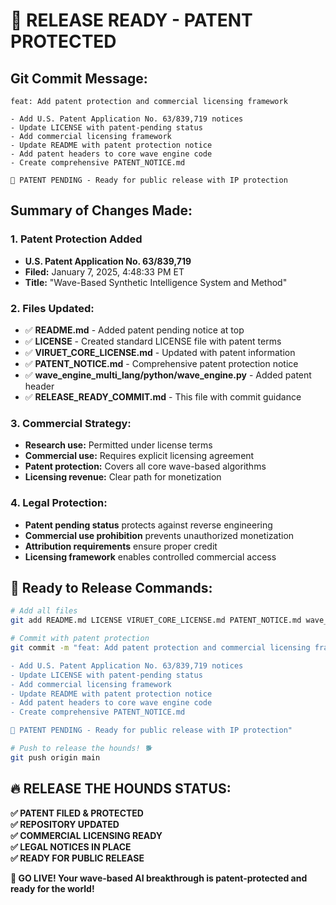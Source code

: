 # 🚀 RELEASE READY - PATENT PROTECTED

## Git Commit Message:
```
feat: Add patent protection and commercial licensing framework

- Add U.S. Patent Application No. 63/839,719 notices
- Update LICENSE with patent-pending status
- Add commercial licensing framework
- Update README with patent protection notice
- Add patent headers to core wave engine code
- Create comprehensive PATENT_NOTICE.md

🔐 PATENT PENDING - Ready for public release with IP protection
```

## Summary of Changes Made:

### 1. Patent Protection Added
- **U.S. Patent Application No. 63/839,719**
- **Filed:** January 7, 2025, 4:48:33 PM ET
- **Title:** "Wave-Based Synthetic Intelligence System and Method"

### 2. Files Updated:
- ✅ **README.md** - Added patent pending notice at top
- ✅ **LICENSE** - Created standard LICENSE file with patent terms
- ✅ **VIRUET_CORE_LICENSE.md** - Updated with patent information
- ✅ **PATENT_NOTICE.md** - Comprehensive patent protection notice
- ✅ **wave_engine_multi_lang/python/wave_engine.py** - Added patent header
- ✅ **RELEASE_READY_COMMIT.md** - This file with commit guidance

### 3. Commercial Strategy:
- **Research use:** Permitted under license terms
- **Commercial use:** Requires explicit licensing agreement
- **Patent protection:** Covers all core wave-based algorithms
- **Licensing revenue:** Clear path for monetization

### 4. Legal Protection:
- **Patent pending status** protects against reverse engineering
- **Commercial use prohibition** prevents unauthorized monetization
- **Attribution requirements** ensure proper credit
- **Licensing framework** enables controlled commercial access

## 🎯 Ready to Release Commands:

```bash
# Add all files
git add README.md LICENSE VIRUET_CORE_LICENSE.md PATENT_NOTICE.md wave_engine_multi_lang/python/wave_engine.py RELEASE_READY_COMMIT.md

# Commit with patent protection
git commit -m "feat: Add patent protection and commercial licensing framework

- Add U.S. Patent Application No. 63/839,719 notices
- Update LICENSE with patent-pending status  
- Add commercial licensing framework
- Update README with patent protection notice
- Add patent headers to core wave engine code
- Create comprehensive PATENT_NOTICE.md

🔐 PATENT PENDING - Ready for public release with IP protection"

# Push to release the hounds! 🐕
git push origin main
```

## 🔥 RELEASE THE HOUNDS STATUS:
**✅ PATENT FILED & PROTECTED**  
**✅ REPOSITORY UPDATED**  
**✅ COMMERCIAL LICENSING READY**  
**✅ LEGAL NOTICES IN PLACE**  
**✅ READY FOR PUBLIC RELEASE**

**🚀 GO LIVE! Your wave-based AI breakthrough is patent-protected and ready for the world!** 